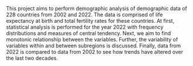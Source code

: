 This project aims to perform demographic analysis of demographic data of 228 countries from 2002 and 2022. The data is comprised of life expectancy at birth and total fertility rates for these countries. At first, statistical analysis is performed for the year 2022 with frequency distributions and measures of central tendency. Next, we aim to find monotonic relationship between the variables. Further, the variability of variables within and between subregions is discussed. Finally, data from 2022 is compared to data from 2002 to see how trends have altered over the last two decades.
